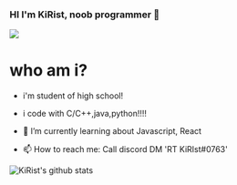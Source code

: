 ### HI I'm KiRist, noob programmer 👋

<a href="https://hits.seeyoufarm.com"><img src="https://hits.seeyoufarm.com/api/count/incr/badge.svg?url=https%3A%2F%2Fgithub.com%2FKiRist-code&count_bg=%2379C83D&title_bg=%23555555&icon=adguard.svg&icon_color=%23E7E7E7&title=hits&edge_flat=false"/></a>

# who am i?
 - i'm student of high school!
 - i code with C/C++,java,python!!!!

- 🌱 I’m currently learning about Javascript, React
- 📫 How to reach me: Call discord DM 'RT KiRIst#0763'

![KiRist's github stats](https://github-readme-stats.vercel.app/api?username=KiRist-code&show_icons=true)
